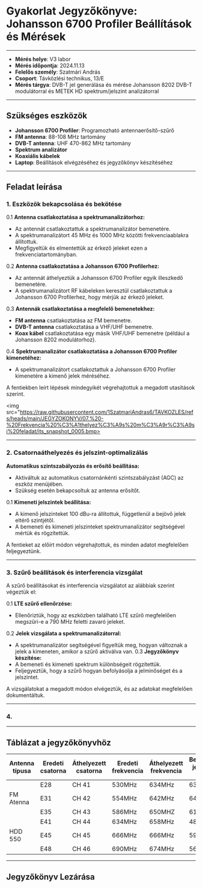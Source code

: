 # Gyakorlat Jegyzőkönyve: Johansson 6700 Profiler Beállítások és Mérések
---

- **Mérés helye**: V3 labor
- **Mérés időpontja**: 2024.11.13
- **Felelős személy**: Szatmári András
- **Csoport**: Távközlési technikus, 13/E
- **Mérés tárgya**: DVB-T jel generálása és mérése Johansson 8202 DVB-T modulátorral és METEK HD spektrum/jelszint analizátorral

---
## Szükséges eszközök
- **Johansson 6700 Profiler**: Programozható antennaerősítő-szűrő
- **FM antenna**: 88-108 MHz tartomány
- **DVB-T antenna**: UHF 470-862 MHz tartomány
- **Spektrum analizátor**
- **Koaxiális kábelek**
- **Laptop**: Beállítások elvégzéséhez és jegyzőkönyv készítéséhez

---

## Feladat leírása

### 1.  Eszközök bekapcsolása és bekötése

0.1 **Antenna csatlakoztatása a spektrumanalizátorhoz:**
   - Az antennát csatlakoztattuk a spektrumanalizátor bemenetére.
   - A spektrumanalizátort 45 MHz és 1000 MHz közötti frekvenciaablakra állítottuk.
   - Megfigyeltük és elmentettük az érkező jeleket ezen a frekvenciatartományban.

0.2 **Antenna csatlakoztatása a Johansson 6700 Profilerhez:**
   - Az antennát áthelyeztük a Johansson 6700 Profiler egyik illeszkedő bemenetére.
   - A spektrumanalizátort RF kábeleken keresztül csatlakoztattuk a Johansson 6700 Profilerhez, hogy mérjük az érkező jeleket.

0.3 **Antennák csatlakoztatása a megfelelő bemenetekhez:**
   - **FM antenna** csatlakoztatása az FM bemenetre.
   - **DVB-T antenna** csatlakoztatása a VHF/UHF bemenetre.
   - **Koax kábel** csatlakoztatása egy másik VHF/UHF bemenetre (például a Johansson 8202 modulátorhoz).

0.4 **Spektrumanalizátor csatlakoztatása a Johansson 6700 Profiler kimenetéhez:**
   - A spektrumanalizátort csatlakoztattuk a Johansson 6700 Profiler kimenetére a kimenő jelek méréséhez.

A fentiekben leírt lépések mindegyikét végrehajtottuk a megadott utasítások szerint.

<img src="https://raw.githubusercontent.com/1SzatmariAndras6/TAVKOZLES/refs/heads/main/JEGYZOKONYV/07.%20-%20Frekvencia%20%C3%A1thelyez%C3%A9s%20m%C3%A9r%C3%A9si%20feladat/its_snapshot_0005.bmp>


---

### 2. Csatornaáthelyezés és jelszint-optimalizálás 

**Automatikus szintszabályozás és erősítő beállítása:**
   - Aktiváltuk az automatikus csatornánkénti szintszabályzást (AGC) az eszköz menüjében.
   - Szükség esetén bekapcsoltuk az antenna erősítőt.

0.1 **Kimeneti jelszintek beállítása:**
   - A kimenő jelszinteket 100 dBu-ra állítottuk, függetlenül a bejövő jelek eltérő szintjétől.
   - A bemeneti és kimeneti jelszinteket spektrumanalizátor segítségével mértük és rögzítettük.

A fentieket az előírt módon végrehajtottuk, és minden adatot megfelelően feljegyeztünk.

---

### 3. Szűrő beállítások és interferencia vizsgálat 

 A szűrő beállításokat és interferencia vizsgálatot az alábbiak szerint végeztük el:

0.1 **LTE szűrő ellenőrzése:**
   - Ellenőriztük, hogy az eszközben található LTE szűrő megfelelően megszűri-e a 790 MHz feletti zavaró jeleket.

0.2 **Jelek vizsgálata a spektrumanalizátorral:**
   - A spektrumanalizátor segítségével figyeltük meg, hogyan változnak a jelek a kimeneten, amikor a szűrő aktiválva van.
0.3 **Jegyzőkönyv készítése:**
   - A bemeneti és kimeneti spektrum különbségeit rögzítettük.
   - Feljegyeztük, hogy a szűrő hogyan befolyásolja a jelminőséget és a jelszintet.

A vizsgálatokat a megadott módon elvégeztük, és az adatokat megfelelően dokumentáltuk.

---

### 4. 

---

## Táblázat a jegyzőkönyvhöz

| Antenna típusa | Eredeti csatorna | Áthelyezett csatorna | Eredeti frekvencia | Áthelyezett frekvencia | Bemeneti jelszint (dB) | Kimeneti jelszint (dB) |
|----------------|------------------|----------------------|--------------------|------------------------|------------------------|------------------------|
|                |       E28        |       CH 41          |      530MHz        |        634MHz          |     63 dBu             |        173.8dBu        |
|     FM Atenna  |       E31        |       CH 42          |      554MHz        |        642MHz          |     64 dBu             |        174.9dBu        |
|                |       E35        |       CH 43          |      586MHz        |        650MHZ          |     61 dBu             |        174.6dBu        |
|                |       E41        |       CH 44          |      634MHz        |        658MHz          |     48 dBu             |        169.7dBu        |
|     HDD 550    |       E45        |       CH 45          |      666MHz        |        666MHz          |     59 dBu             |        175.7dBu        |
|                |       E48        |       CH 46          |      690MHz        |        674MHz          |     56 dBu             |        174.8dBu        |

---

## Jegyzőkönyv Lezárása
